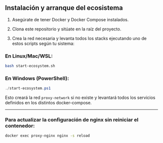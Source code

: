 ## Instalación y arranque del ecosistema

1. Asegúrate de tener Docker y Docker Compose instalados.

2. Clona este repositorio y sitúate en la raíz del proyecto.

3. Crea la red necesaria y levanta todos los stacks ejecutando uno de estos scripts según tu sistema:

### En Linux/Mac/WSL:
```bash
bash start-ecosystem.sh
```

### En Windows (PowerShell):
```powershell
./start-ecosystem.ps1
```

Esto creará la red `proxy-network` si no existe y levantará todos los servicios definidos en los distintos docker-compose.

---

### Para actualizar la configuración de nginx sin reiniciar el contenedor:
```bash
docker exec proxy-nginx nginx -s reload
```